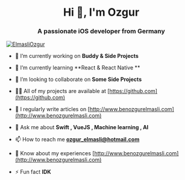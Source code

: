 <h1 align="center">Hi 👋, I'm Ozgur</h1>
<h3 align="center">A passionate iOS developer from Germany</h3>

<p align="left"> <a href="https://twitter.com/ElmasliOzgur" target="blank"><img src="https://img.shields.io/twitter/follow/ElmasliOzgur?logo=twitter&style=for-the-badge" alt="ElmasliOzgur" /></a> </p>

- 🔭 I’m currently working on **Buddy & Side Projects**

- 🌱 I’m currently learning **React & React Native **

- 👯 I’m looking to collaborate on **Some Side Projects**

- 👨‍💻 All of my projects are available at [https://github.com](https://github.com)

- 📝 I regularly write articles on [http://www.benozgurelmasli.com](http://www.benozgurelmasli.com)

- 💬 Ask me about **Swift , VueJS , Machine learning , AI**

- 📫 How to reach me **ozgur_elmasli@hotmail.com**

- 📄 Know about my experiences [http://www.benozgurelmasli.com](http://www.benozgurelmasli.com)

- ⚡ Fun fact **IDK**
